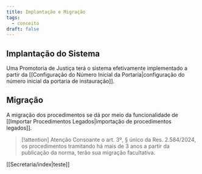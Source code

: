 ```yaml
---
title: Implantação e Migração
tags:
  - conceito
draft: false
---
```

## Implantação do Sistema
Uma Promotoria de Justiça terá o sistema efetivamente implementado a partir da [[Configuração do Número Inicial da Portaria|configuração do número inicial da portaria de instauração]].

## Migração
A migração dos procedimentos se dá por meio da funcionalidade de [[Importar Procedimentos Legados|importação de procedimentos legados]].

>[!attention] Atenção
>Consoante o art. 3º, § único da Res. 2.584/2024, os procedimentos tramitando há mais de 3 anos a partir da publicação da norma, terão sua migração facultativa.

[[Secretaria/index|teste]]
